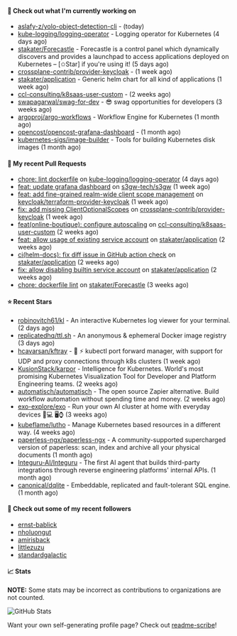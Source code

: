 #### 👷 Check out what I'm currently working on

- [aslafy-z/yolo-object-detection-cli](https://github.com/aslafy-z/yolo-object-detection-cli) -  (today)
- [kube-logging/logging-operator](https://github.com/kube-logging/logging-operator) - Logging operator for Kubernetes (4 days ago)
- [stakater/Forecastle](https://github.com/stakater/Forecastle) - Forecastle is a control panel which dynamically discovers and provides a launchpad to access applications deployed on Kubernetes  – [✩Star] if you&#39;re using it! (5 days ago)
- [crossplane-contrib/provider-keycloak](https://github.com/crossplane-contrib/provider-keycloak) -  (1 week ago)
- [stakater/application](https://github.com/stakater/application) - Generic helm chart for all kind of applications (1 week ago)
- [ccl-consulting/k8saas-user-custom](https://github.com/ccl-consulting/k8saas-user-custom) -  (2 weeks ago)
- [swapagarwal/swag-for-dev](https://github.com/swapagarwal/swag-for-dev) - 😎 swag opportunities for developers (3 weeks ago)
- [argoproj/argo-workflows](https://github.com/argoproj/argo-workflows) - Workflow Engine for Kubernetes (1 month ago)
- [opencost/opencost-grafana-dashboard](https://github.com/opencost/opencost-grafana-dashboard) -  (1 month ago)
- [kubernetes-sigs/image-builder](https://github.com/kubernetes-sigs/image-builder) - Tools for building Kubernetes disk images (1 month ago)



#### 🔨 My recent Pull Requests

- [chore: lint dockerfile](https://github.com/kube-logging/logging-operator/pull/1869) on [kube-logging/logging-operator](https://github.com/kube-logging/logging-operator) (4 days ago)
- [feat: update grafana dashboard](https://github.com/s3gw-tech/s3gw/pull/874) on [s3gw-tech/s3gw](https://github.com/s3gw-tech/s3gw) (1 week ago)
- [feat: add fine-grained realm-wide client scope management](https://github.com/keycloak/terraform-provider-keycloak/pull/1021) on [keycloak/terraform-provider-keycloak](https://github.com/keycloak/terraform-provider-keycloak) (1 week ago)
- [fix: add missing ClientOptionalScopes](https://github.com/crossplane-contrib/provider-keycloak/pull/188) on [crossplane-contrib/provider-keycloak](https://github.com/crossplane-contrib/provider-keycloak) (1 week ago)
- [feat(online-boutique): configure autoscaling](https://github.com/ccl-consulting/k8saas-user-custom/pull/9) on [ccl-consulting/k8saas-user-custom](https://github.com/ccl-consulting/k8saas-user-custom) (2 weeks ago)
- [feat: allow usage of existing service account](https://github.com/stakater/application/pull/363) on [stakater/application](https://github.com/stakater/application) (2 weeks ago)
- [ci(helm-docs): fix diff issue in GitHub action check](https://github.com/stakater/application/pull/362) on [stakater/application](https://github.com/stakater/application) (2 weeks ago)
- [fix: allow disabling builtin service account](https://github.com/stakater/application/pull/361) on [stakater/application](https://github.com/stakater/application) (2 weeks ago)
- [chore: dockerfile lint](https://github.com/stakater/Forecastle/pull/462) on [stakater/Forecastle](https://github.com/stakater/Forecastle) (3 weeks ago)

#### ⭐ Recent Stars

- [robinovitch61/kl](https://github.com/robinovitch61/kl) - An interactive Kubernetes log viewer for your terminal. (2 days ago)
- [replicatedhq/ttl.sh](https://github.com/replicatedhq/ttl.sh) - An anonymous &amp; ephemeral Docker image registry (3 days ago)
- [hcavarsan/kftray](https://github.com/hcavarsan/kftray) - 🦀 ⚡ kubectl port forward manager, with support for UDP and proxy connections through k8s clusters  (1 week ago)
- [KusionStack/karpor](https://github.com/KusionStack/karpor) - Intelligence for Kubernetes. World&#39;s most promising Kubernetes Visualization Tool for Developer and Platform Engineering teams.  (2 weeks ago)
- [automatisch/automatisch](https://github.com/automatisch/automatisch) - The open source Zapier alternative. Build workflow automation without spending time and money. (2 weeks ago)
- [exo-explore/exo](https://github.com/exo-explore/exo) - Run your own AI cluster at home with everyday devices 📱💻 🖥️⌚ (3 weeks ago)
- [kubeflame/lutho](https://github.com/kubeflame/lutho) - Manage Kubernetes based resources in a different way. (4 weeks ago)
- [paperless-ngx/paperless-ngx](https://github.com/paperless-ngx/paperless-ngx) - A community-supported supercharged version of paperless: scan, index and archive all your physical documents (1 month ago)
- [Integuru-AI/Integuru](https://github.com/Integuru-AI/Integuru) - The first AI agent that builds third-party integrations through reverse engineering platforms&#39; internal APIs. (1 month ago)
- [canonical/dqlite](https://github.com/canonical/dqlite) - Embeddable, replicated and fault-tolerant SQL engine. (1 month ago)

#### 👯 Check out some of my recent followers

- [ernst-bablick](https://github.com/ernst-bablick)
- [nholuongut](https://github.com/nholuongut)
- [amirisback](https://github.com/amirisback)
- [littlezuzu](https://github.com/littlezuzu)
- [standardgalactic](https://github.com/standardgalactic)

#### 📈 Stats

**NOTE:** Some stats may be incorrect as contributions to organizations
are not counted.

![GitHub Stats](https://github-readme-stats.vercel.app/api?username=aslafy-z&count_private=false&theme=tokyonight&show_icons=true)

Want your own self-generating profile page? Check out [readme-scribe](https://github.com/muesli/readme-scribe)!
